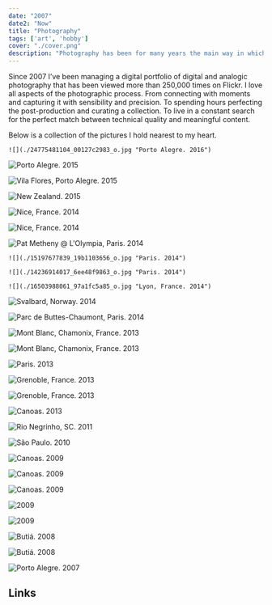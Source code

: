```yaml
---
date: "2007"
date2: "Now"
title: "Photography"
tags: ['art', 'hobby']
cover: "./cover.png"
description: "Photography has been for many years the main way in which I try to express my views. I try to see the world from different perspectives, looking for beauty in the most ordinary places."
--- 
```


Since 2007 I’ve been managing a digital portfolio of digital and analogic photography that has been viewed more than 250,000 times on Flickr.
I love all aspects of the photographic process. From connecting with moments and capturing it with sensibility and precision. To spending hours perfecting the post-production and curating a collection. To live in a constant search for the perfect match between technical quality and meaningful content.

<results-banner
    data='{
        "photos uploaded to Flickr": "1,300+",
        "photos total views": "325,000+",
        "gallery views": "20,000+"
    }'/>


Below is a collection of the pictures I hold nearest to my heart.

 
```grid|1
![](./24775481104_00127c2983_o.jpg "Porto Alegre. 2016")
```

![](./16711828077_ab331f2805_k.jpg "Porto Alegre. 2015")
 
![](./16992274170_5af03de08d_o.jpg "Vila Flores, Porto Alegre. 2015")

![](./28709320782_1d6e3f1d24_k.jpg "New Zealand. 2015") 

![](./16069863893_ba74cfbc6a_k.jpg "Nice, France. 2014")

![](./16688815212_4168de079e_o.jpg "Nice, France. 2014") 

![](./14236737369_ba3bd38274_k.jpg "Pat Metheny @ L'Olympia, Paris. 2014")

```grid|1
![](./15197677839_19b1103656_o.jpg "Paris. 2014")
``` 

```grid|1
![](./14236914017_6ee48f9863_o.jpg "Paris. 2014")
```

```grid|1
![](./16503988061_97a1fc5a85_o.jpg "Lyon, France. 2014")
``` 

![](./15967274601_6fa9ee26c0_k.jpg "Svalbard, Norway. 2014")

![](./14480849921_2f20bc23a8_k.jpg "Parc de Buttes-Chaumont, Paris. 2014")

![](./10660274955_2ffc502978_k.jpg "Mont Blanc, Chamonix, France. 2013")

![](./10191871866_3856828665_k.jpg "Mont Blanc, Chamonix, France. 2013")

![](./11125506854_c4e077ef0a_k.jpg "Paris. 2013")

![](./10368531385_d1803381ae_o.jpg "Grenoble, France. 2013")

![](./10383033655_22e139656a_o.jpg "Grenoble, France. 2013")

![](./10045407925_c3f09d40e0_o.jpg "Canoas. 2013")

![](./5575860798_949b918e72_o.jpg "Rio Negrinho, SC. 2011")

![](./4369418992_24edef7e49_o.jpg "São Paulo. 2010")

![](./4229442920_cdb20a1862_o.jpg "Canoas. 2009")

![](./3929339385_03940d76ef_o.jpg "Canoas. 2009")

![](./4229442926_5fb622463a_o.jpg "Canoas. 2009")

![](./3805565897_6ec14f2bf4_o.jpg "2009")

![](./3857885474_8465164f6b_o.jpg "2009")

![](./3110142893_ccccdca262_o.jpg "Butiá. 2008")

![](./3535274502_9621684a4a_o.jpg "Butiá. 2008") 

![](./2082522736_590e333369_o.jpg "Porto Alegre. 2007")


## Links

<links-list
    items='[
        {
            "label": "Flickr",
            "url": "https://www.flickr.com/photos/helloninja"
        },
        {
            "label": "Instagram",
            "url": "https://instagram.com/cmdalbem"
        }
    ]'>
</links-list>